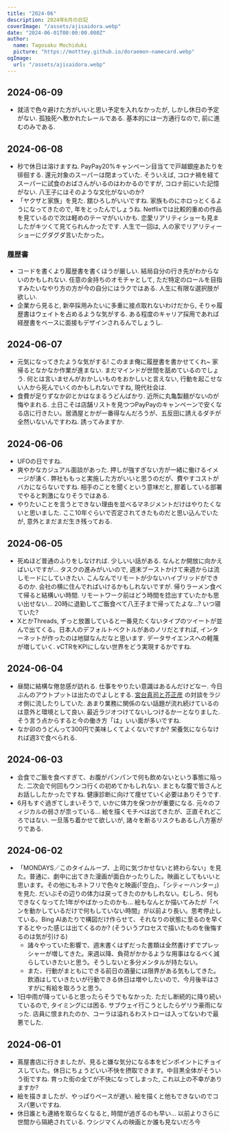 ```yaml
---
title: "2024-06"
description: 2024年6月の日記
coverImage: "/assets/ajisaidora.webp"
date: "2024-06-01T00:00:00.000Z"
author:
  name: Tagosaku Mochiduki
  picture: "https://motttey.github.io/doraemon-namecard.webp"
ogImage:
  url: "/assets/ajisaidora.webp"
---
```

## 2024-06-09
- 就活で色々避けた方がいいと思い予定を入れなかったが, しかし休日の予定がない. 孤独死へ敷かれたレールである. 基本的には一方通行なので, 前に進むのみである. 

## 2024-06-08
- 秒で休日は溶けますね. PayPay20%キャンペーン目当てで戸越銀座あたりを徘徊する. 還元対象のスーパーは閉まっていた. そういえば, コロナ禍を経てスーパーに試食のおばさんがいるのはわかるのですが, コロナ前にいた記憶がない. 八王子にはそのような文化がないのか? 
- 「ヤクザと家族」を見た. 舘ひろしがいいですね. 家族ものにホロっとくるようになってきたので, 年をとったんでしょうね. Netflixでは比較的重めの作品を見ているので次は軽めのテーマがいいかも. 恋愛リアリティショーも見ましたがキツくて見てられんかったです. 人生で一回は, 人の家でリアリティーショーにグダグダ言いたかった。

### 履歴書
- コードを書くより履歴書を書くほうが厳しい. 結局自分の行き先がわからないのかもしれない. 任意の金持ちのオモチャとして, ただ特定のロールを目指すみたいなやり方の方が今の自分にはラクではある. 人生に有限な選択肢が欲しい. 
- 企業から見ると, 新卒採用みたいに多重に接点取れないわけだから, そりゃ履歴書はウェイトを占めるような気がする. ある程度のキャリア採用であれば経歴書をベースに面接もデザインされるんでしょうし. 

## 2024-06-07
- 元気になってきたような気がする! このまま俺に履歴書を書かせてくれ~ 家帰るとなかなか作業が進まない. まだマインドが世間を舐めているのでしょう. 何とは言いませんがおかしいものをおかしいと言えない, 行動を起こせない人から死んでいくのかもしれないですね, 現代社会は. 
- 食費が足りずなか卯とかはなまるうどんばかり. 近所に丸亀製麺がないのが悔やまれる. 土日こそは店舗リストを見つつPayPayのキャンペーンで安くなる店に行きたい。居酒屋とかが一番得なんだろうが、五反田に誘えるダチが全然いないんですわね. 誘ってみますか. 

## 2024-06-06
- UFOの日ですね. 
- 爽やかなカジュアル面談があった. 押しが強すぎない方が一緒に働けるイメージが湧く. 弊社ももっと実施した方がいいと思うのだが、費やすコストがバカにならないですね. 相手のことを聞くという意味だと, 膠着している部署でやると刺激になりそうではある. 
- やりたいことを言うとできない理由を並べるマネジメントだけはやりたくないと思いました. ここ10年ぐらいで否定されてきたものだと思い込んでいたが, 意外とまだまだ生き残っておる. 

## 2024-06-05
- 死ぬほど普通のふりをしなければ. 少しいい話がある. なんとか開放に向かえばいいですが... タスクの進みがいいので, 週末ブーストかけて来週からは流しモードにしていきたい. こんなんでリモートが少ないハイブリッドができるのか. 会社の横に住んでればいけるかもしれないですが. 帰りラーメン食べて帰ると結構いい時間. リモートワーク前はどう時間を捻出すていたかも思い出せない... 20時に退勤してご飯食べて八王子まで帰ってたよな...? いつ寝ていた?
- XとかThreads, ずっと放置していると一番見たくないタイプのツイートが並んで出てくる。日本人のデフォルトベクトルがあのノリだとすれば, インターネットが作ったのは地獄なんだなと思います. データサイエンスへの軽蔑が増していく. vCTRをKPIにしない世界をどう実現するかですね. 

## 2024-06-04
- 昼間に結構な倦怠感が訪れる. 仕事をやりたい意識はあるんだけどなー. 今日ぶんのアウトプットは出たのでよしとする. [宮台真司と芥正彦](https://www.youtube.com/watch?v=N4KngmBVPK8) の対談をラジオ側に流したりしていた. あまり業務に関係のない話題が流れ続けているのは意外と環境として良い. 最近ラジオつけてないしつけるかーとなりました. そう言う点からすると今の働き方「は」いい面が多いですね. 
- なか卯のうどんって300円で美味しくてよくないですか? 栄養気にならなければ週3で食べられる. 

## 2024-06-03
- 会食でご飯を食べすぎて、お腹がパンパンで何も飲めないという事態に陥った. 二次会で何回もウンコ行くの初めてかもしれない. まともな腹で皆さんとお話ししたかったですね. 健康診断に向けて痩せていく必要はありそうです. 
- 6月もすぐ過ぎてしまいそうで, いかに体力を保つかが重要になる. 元々のフィジカルの弱さが祟っている... 絵を描くモチベは出てきたが、正直それどころではない. 一旦落ち着かせて欲しいが, 諸々を断るリスクもあるし八方塞がりである. 

## 2024-06-02
- 「MONDAYS／このタイムループ、上司に気づかせないと終わらない」を見た。普通に、劇中に出てきた漫画が面白かったりした。映画としてもいいと思います。その他にもネトフリで色々と映画(「空白」、「シティーハンター」)を見た. だいぶその辺りの体力は戻ってきたのかもしれない。むしろ、何もできなくなってた1年がやばかったのかも... 絵もなんとか描いてみたが「ペンを動かしているだけで何もしていない時間」が以前より長い。思考停止している。Bing AIあたりで構図だけ作らせて、それなりの状態に至るのを早くするとやった感じは出てくるのか? (そういうプロセスで描いたものを後悔するのは気が引ける) 
  - 諸々やっていた影響で、週末書くはずだった書類は全然書けずでプレッシャーが増してきた。来週以降、負荷がかかるような用事はなるべく減らしていきたいと思う。そうしないと多分メンタルが持たない。
  - また、行動がまともにできる前日の酒量には限界がある気もしてきた。飲酒はしていきたいが行動できる休日は増やしたいので、今月後半はさすがに有給を取ろうと思う。
- 1日中雨が降っていると思ったらそうでもなかった. ただし断続的に降り続いているので, タイミングには困る. サブウェイ行こうとしたらゲリラ豪雨になった. 店員に恨まれたのか、コーラは溢れるわストローは入ってないわで最悪でした. 

## 2024-06-01
- 蔦屋書店に行きましたが、見ると嫌な気分になる本をピンポイントにチョイスしていた。休日にちょうどいい不快を摂取できます。中目黒全体がそういう街ですね. 育った街の全てが不快になってしまった, これ以上の不幸がありますか?
- 絵を描きましたが、やっぱりペースが遅い. 絵を描くと他もできないのでコスパ悪いですね. 
- 休日誰とも連絡を取らなくなると, 時間が過ぎるのも早い... 以前よりさらに世間から隔絶されている. ウシジマくんの映画とか誰も見ないだろ今
